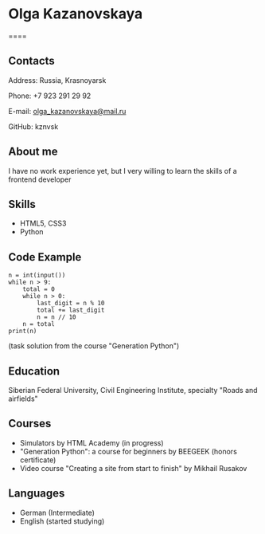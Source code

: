 # Olga Kazanovskaya
====
## Contacts
Address: Russia, Krasnoyarsk

Phone: +7 923 291 29 92

E-mail: olga_kazanovskaya@mail.ru

GitHub: kznvsk

## About me
I have no work experience yet, but I very willing to learn the skills of a frontend developer

## Skills
* HTML5, CSS3
* Python

## Code Example
```
n = int(input())
while n > 9:
    total = 0
    while n > 0:
        last_digit = n % 10
        total += last_digit
        n = n // 10
    n = total
print(n)
```
(task solution from the course "Generation Python")

## Education
Siberian Federal University, Civil Engineering Institute, specialty "Roads and airfields"

## Courses
* Simulators by HTML Academy (in progress)
* "Generation Python": a course for beginners by BEEGEEK (honors certificate)
* Video course "Creating a site from start to finish" by Mikhail Rusakov

## Languages
* German (Intermediate)
* English (started studying)
